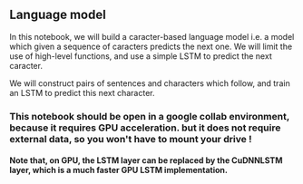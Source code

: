 ## Language model

In this notebook, we will build a caracter-based language model i.e. a model which given a sequence of caracters predicts the next one. We will limit the use of high-level functions, and use a simple LSTM to predict the next caracter.

We will construct pairs of sentences and characters which follow, and train an LSTM to predict this next character.

### This notebook should be open in a google collab environment, because it requires GPU acceleration. but it does not require external data, so you won't have to mount your drive !

#### Note that, on GPU, the LSTM layer can be replaced by the CuDNNLSTM layer, which is a much faster GPU LSTM implementation.